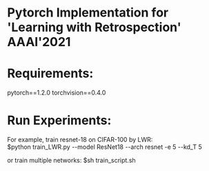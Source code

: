# Pytorch Implementation for 'Learning with Retrospection' AAAI'2021

# Requirements:
pytorch==1.2.0  torchvision==0.4.0

# Run Experiments:
For example, train resnet-18 on CIFAR-100 by LWR: <br>
$python train_LWR.py --model ResNet18 --arch resnet -e 5 --kd_T 5

or train multiple networks:
$sh train_script.sh
